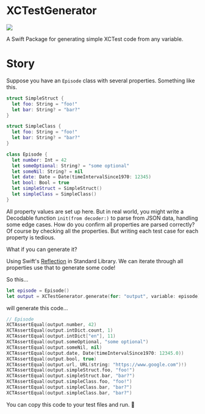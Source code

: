 # XCTestGenerator

![](https://github.com/hlung/XCTestGenerator/workflows/Swift/badge.svg)

A Swift Package for generating simple XCTest code from any variable.

# Story

Suppose you have an `Episode` class with several properties. Something like this.
```swift
struct SimpleStruct {
  let foo: String = "foo!"
  let bar: String? = "bar?"
}

struct SimpleClass {
  let foo: String = "foo!"
  let bar: String? = "bar?"
}

class Episode {
  let number: Int = 42
  let someOptional: String? = "some optional"
  let someNil: String? = nil
  let date: Date = Date(timeIntervalSince1970: 12345)
  let bool: Bool = true
  let simpleStruct = SimpleStruct()
  let simpleClass = SimpleClass()
}
```

All property values are set up here. But in real world, you might write a Decodable function `init(from decoder:)` to parse from JSON data, handling some edge cases. How do you confirm all properties are parsed correctly? Of course by checking all the properties. But writing each test case for each property is tedious.

What if you can generate it?

Using Swift's [Reflection](https://developer.apple.com/documentation/swift/mirror) in Standard Library. We can iterate through all properties use that to generate some code! 

So this...
```swift
let episode = Episode()
let output = XCTestGenerator.generate(for: "output", variable: episode)
```

will generate this code...
```swift
// Episode
XCTAssertEqual(output.number, 42)
XCTAssertEqual(output.intDict.count, 1)
XCTAssertEqual(output.intDict["en"], 11)
XCTAssertEqual(output.someOptional, "some optional")
XCTAssertEqual(output.someNil, nil)
XCTAssertEqual(output.date, Date(timeIntervalSince1970: 12345.0))
XCTAssertEqual(output.bool, true)
XCTAssertEqual(output.url, URL(string: "https://www.google.com")!)
XCTAssertEqual(output.simpleStruct.foo, "foo!")
XCTAssertEqual(output.simpleStruct.bar, "bar?")
XCTAssertEqual(output.simpleClass.foo, "foo!")
XCTAssertEqual(output.simpleClass.bar, "bar?")
XCTAssertEqual(output.simpleClass.bar, "bar?")
```

You can copy this code to your test files and run. 🎉
